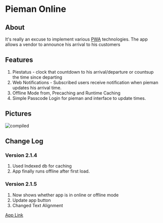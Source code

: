 # Pieman Online

## About
It's really an excuse to implement various [PWA](https://developers.google.com/web/progressive-web-apps/) technologies.
The app allows a vendor to announce his arrival to his customers

## Features
1. Piestatus - clock that countdown to his arrival/departure or countsup the time since departing 
2. Web Notifications - Subscribed users receive notification when pieman updates his arrival time.
3. Offline Mode from, Precaching and Runtime Caching
4. Simple Passcode Login for pieman and interface to update times.

## Pictures
![compiled](https://github.com/Snickdx/pieman-application/blob/master/pics/compiled.png "Enable Notifications")


## Change Log
### Version 2.1.4
1. Used Indexed db for caching
2. App finally runs offline after first load.

### Version 2.1.5
1. Now shows whether app is in online or offline mode
2. Update app button
3. Changed Text Alignment

[App Link](https://pieman.online)
